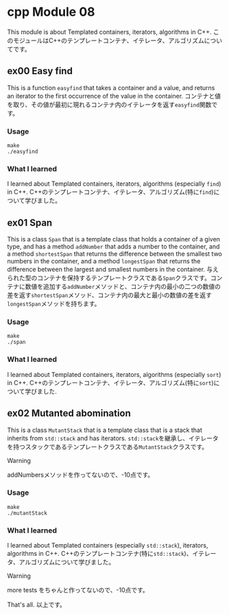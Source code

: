 # cpp Module 08
This module is about Templated containers, iterators, algorithms in C++.
このモジュールはC++のテンプレートコンテナ、イテレータ、アルゴリズムについてです。

## ex00 Easy find
This is a function `easyfind` that takes a container and a value, and returns an iterator to the first occurrence of the value in the container.
コンテナと値を取り、その値が最初に現れるコンテナ内のイテレータを返す`easyfind`関数です。

### Usage
```shell
make
./easyfind
```

### What I learned
I learned about Templated containers, iterators, algorithms (especially `find`) in C++.
C++のテンプレートコンテナ、イテレータ、アルゴリズム(特に`find`)について学びました。

## ex01 Span
This is a class `Span` that is a template class that holds a container of a given type, and has a method `addNumber` that adds a number to the container, and a method `shortestSpan` that returns the difference between the smallest two numbers in the container, and a method `longestSpan` that returns the difference between the largest and smallest numbers in the container.
与えられた型のコンテナを保持するテンプレートクラスである`Span`クラスです。コンテナに数値を追加する`addNumber`メソッドと、コンテナ内の最小の二つの数値の差を返す`shortestSpan`メソッド、コンテナ内の最大と最小の数値の差を返す`longestSpan`メソッドを持ちます。

### Usage
```shell
make
./span
```

### What I learned
I learned about Templated containers, iterators, algorithms (especially `sort`) in C++.
C++のテンプレートコンテナ、イテレータ、アルゴリズム(特に`sort`)について学びました.

## ex02 Mutanted abomination
This is a class `MutantStack` that is a template class that is a stack that inherits from `std::stack` and has iterators.
`std::stack`を継承し、イテレータを持つスタックであるテンプレートクラスである`MutantStack`クラスです。

> [!WARNING]
> addNumbersメソッドを作ってないので、-10点です。

### Usage
```shell
make
./mutantStack
```

### What I learned
I learned about Templated containers (especially `std::stack`), iterators, algorithms in C++.
C++のテンプレートコンテナ(特に`std::stack`)、イテレータ、アルゴリズムについて学びました。

> [!WARNING]
> more tests をちゃんと作ってないので、-10点です。

That's all.
以上です。